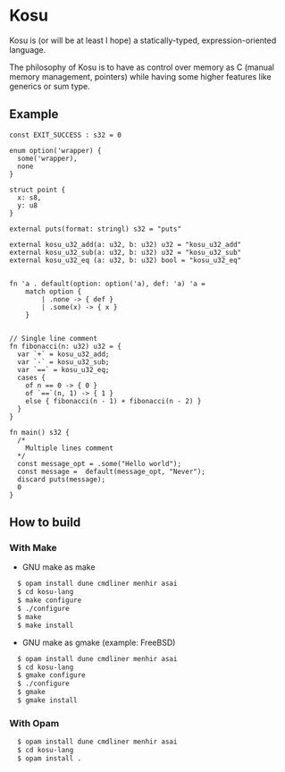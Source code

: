 # Kosu

Kosu is (or will be at least I hope) a statically-typed, expression-oriented language.

The philosophy of Kosu is to have as control over memory as C (manual memory management, pointers) while having some higher features like generics or sum type.


## Example
```
const EXIT_SUCCESS : s32 = 0

enum option('wrapper) {
  some('wrapper),
  none
}

struct point { 
  x: s8,
  y: u8
}

external puts(format: stringl) s32 = "puts"

external kosu_u32_add(a: u32, b: u32) u32 = "kosu_u32_add"
external kosu_u32_sub(a: u32, b: u32) u32 = "kosu_u32_sub"
external kosu_u32_eq (a: u32, b: u32) bool = "kosu_u32_eq"


fn 'a . default(option: option('a), def: 'a) 'a =
    match option {
        | .none -> { def }
        | .some(x) -> { x }
    }


// Single line comment
fn fibonacci(n: u32) u32 = {
  var `+` = kosu_u32_add;
  var `-` = kosu_u32_sub;
  var `==` = kosu_u32_eq;
  cases {
    of n == 0 -> { 0 }
    of `==`(n, 1) -> { 1 }
    else { fibonacci(n - 1) + fibonacci(n - 2) }
  }
}

fn main() s32 {
  /*
    Multiple lines comment
  */
  const message_opt = .some("Hello world");
  const message =  default(message_opt, "Never");
  discard puts(message);
  0
}
```

## How to build 

### With Make
- GNU make as make
```bash
  $ opam install dune cmdliner menhir asai
  $ cd kosu-lang
  $ make configure
  $ ./configure
  $ make
  $ make install
```
- GNU make as gmake (example: FreeBSD)
```bash
  $ opam install dune cmdliner menhir asai
  $ cd kosu-lang
  $ gmake configure
  $ ./configure
  $ gmake
  $ gmake install
```

### With Opam
```bash
  $ opam install dune cmdliner menhir asai
  $ cd kosu-lang
  $ opam install .
```

<!-- Once build, the following programs are generated:

| command     | description |
| ----        | ------
| `kosuc`     | the Kosu native compiler
| `kosu`      | the Kosu utility



## How to run

To compile the example above on MacOS (M1)
```bash
$ kosuc --arch arm64 --os macos -o example example.kosu
$ ./example
```
On MacOS (Intel)
```bash
$ kosuc --arch x86_64 --os macos -o example example.kosu
$ ./example
```
On FreeBSD (x86_64)
```bash
$ kosuc --arch x86_64 --os freebsd -o example example.kosu
$ ./example
```
On Linux (x86_64)
```bash
$ kosuc --arch x86_64 --os linux -o example example.kosu
$ ./example
```

## Other
- You can see more detail about:
  - in [Readme.md](/doc/Readme.md)
  - in [test](/test/files/) -->

